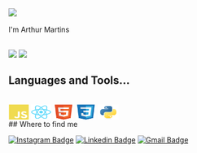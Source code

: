<img src="https://media.giphy.com/media/ASd0Ukj0y3qMM/giphy.gif" width="200px"/>
<p>I'm Arthur Martins</p>
<br>
<div>
  <img height="180em" src="https://github-readme-stats.vercel.app/api?username=arthurmartiins&show_icons=true&theme=radical"/>
  <img height="180em" src="https://github-readme-stats.vercel.app/api/top-langs/?username=arthurmartiins&layout=compact&theme=radical"/>
</div>
  
## Languages and Tools...

<div style="display: inline_block"><br>
  
  <img align="center" alt="Rafa-Js" height="30" width="40" src="https://raw.githubusercontent.com/devicons/devicon/master/icons/javascript/javascript-plain.svg">
  <img align="center" alt="Rafa-React" height="30" width="40" src="https://raw.githubusercontent.com/devicons/devicon/master/icons/react/react-original.svg">
  <img align="center" alt="Rafa-HTML" height="30" width="40" src="https://raw.githubusercontent.com/devicons/devicon/master/icons/html5/html5-original.svg">
  <img align="center" alt="Rafa-CSS" height="30" width="40" src="https://raw.githubusercontent.com/devicons/devicon/master/icons/css3/css3-original.svg">
  <img align="center" alt="Rafa-Python" height="30" width="40" src="https://raw.githubusercontent.com/devicons/devicon/master/icons/python/python-original.svg">
  
</div>

<div>
## Where to find me
 
[![Instagram Badge](https://img.shields.io/badge/-instagram-C13584?style=flat-square&labelColor=C13584&logo=instagram&logoColor=white&link=https://www.instagram.com/_martiinszi/)](https://www.instagram.com/_martiinszi/)
[![Linkedin Badge](https://img.shields.io/badge/-linkedin-blue?style=flat-square&logo=Linkedin&logoColor=white&link=https://www.linkedin.com/in/arthur-martinszi/)](https://www.linkedin.com/in/arthur-martinszi/)
[![Gmail Badge](https://img.shields.io/badge/-gmail-c14438?style=flat-square&logo=Gmail&logoColor=white&link=mailto:arthurmzimmermann@gmail.com)](mailto:arthurmzimmermann@gmail.com)
  
</div>
